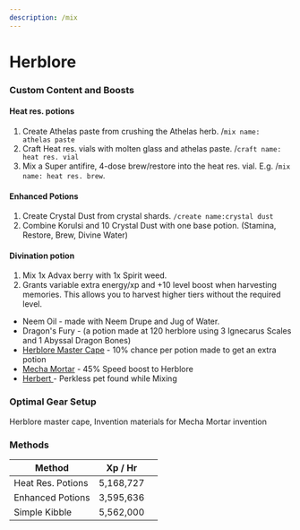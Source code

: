 ```yaml
---
description: /mix
---
```


# Herblore

### Custom Content and Boosts

#### Heat res. potions

1. Create Athelas paste from crushing the Athelas herb. /`mix name: athelas paste`
2. Craft Heat res. vials with molten glass and athelas paste. /`craft name: heat res. vial`
3. Mix a Super antifire, 4-dose brew/restore into the heat res. vial. E.g. /`mix name: heat res. brew`.

#### Enhanced Potions

1. Create Crystal Dust from crystal shards. `/create name:crystal dust`
2. Combine Korulsi and 10 Crystal Dust with one base potion. (Stamina, Restore, Brew, Divine Water)

#### Divination potion

1. Mix 1x Advax berry with 1x Spirit weed.
2. Grants variable extra energy/xp and +10 level boost when harvesting memories. This allows you to harvest higher tiers without the required level.

* Neem Oil - made with Neem Drupe and Jug of Water.
* Dragon's Fury - (a potion made at 120 herblore using 3 Ignecarus Scales and 1 Abyssal Dragon Bones)
* [Herblore Master Cape](../custom-items/equippables/#master-capes) - 10% chance per potion made to get an extra potion
* [Mecha Mortar](invention/#inventions) - 45% Speed boost to Herblore
* [Herbert ](../custom-items/pets.md#meme-pets-and-no-perk-pets)- Perkless pet found while Mixing

### Optimal Gear Setup

Herblore master cape, Invention materials for Mecha Mortar invention

### Methods

<table><thead><tr><th>Method</th><th>Xp / Hr</th><th data-hidden></th></tr></thead><tbody><tr><td>Heat Res. Potions</td><td>5,168,727</td><td></td></tr><tr><td>Enhanced Potions</td><td>3,595,636</td><td></td></tr><tr><td>Simple Kibble</td><td>5,562,000</td><td></td></tr></tbody></table>
